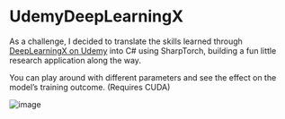 # UdemyDeepLearningX

As a challenge, I decided to translate the skills learned through [DeepLearningX on Udemy](https://www.udemy.com/course/deeplearning_x/) into C# using SharpTorch, building a fun little research application along the way.

You can play around with different parameters and see the effect on the model’s training outcome. (Requires CUDA)

![image](https://github.com/FynnHollesen/UdemyDeepLearningX/assets/136230507/595b58c8-68b3-49f5-acd9-a52f6ce013f4)



